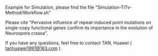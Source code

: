 
Example for Simulation, please find the file "Simulation-TiTv-Method/Workflow.sh"





Please cite "Pervasive influence of repeat-induced point mutations on single-copy functional genes confirm its importance in the evolution of Neurospora crassa".

If you have any questions, feel free to contact TAN, Huawei ( tanhuawei1991@163.com ).

